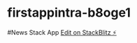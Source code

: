 # firstappintra-b8oge1
#News Stack App
[Edit on StackBlitz ⚡️](https://stackblitz.com/edit/firstappintra-b8oge1)
